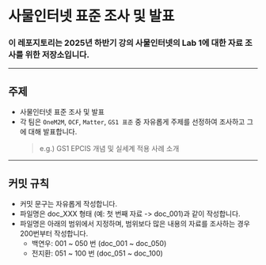 # 사물인터넷 표준 조사 및 발표

### 이 레포지토리는 2025년 하반기 강의 **사물인터넷**의 Lab 1에 대한 자료 조사를 위한 저장소입니다.

---

## 주제
- 사물인터넷 표준 조사 및 발표
- 각 팀은 `OneM2M`, `OCF`, `Matter`, `GS1 표준` 중 자유롭게 주제를 선정하여 조사하고 그에 대해 발표합니다.
  > e.g.) GS1 EPCIS 개념 및 실세계 적용 사례 소개

---

## 커밋 규칙
- 커밋 문구는 자유롭게 작성합니다.
- 파일명은 doc_XXX 형태 (예: 첫 번째 자료 -> doc_001)과 같이 작성합니다.
- 파일명은 아래의 범위에서 지정하며, 범위보다 많은 내용의 자료를 조사하는 경우 200번부터 작성합니다.
  - 백연우: 001 ~ 050 번 (doc_001 ~ doc_050)
  - 전지환: 051 ~ 100 번 (doc_051 ~ doc_100)
